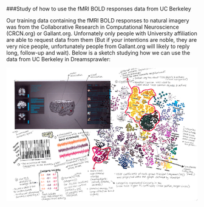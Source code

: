###Study of how to use the fMRI BOLD responses data from UC Berkeley

Our training data containing the fMRI BOLD responses to natural imagery was from the Collaborative Research in Computational Neuroscience (CRCN.org) or Gallant.org. Unfornately only people with University affiliation are able to request data from them (But if your intentions are noble, they are very nice people, unfortunately people from Gallant.org will likely to reply long, follow-up and wait). Below is a sketch studying how we can use the data from UC Berkeley in Dreamsprawler:


![fMRI BOLD Responses](../project_images/Data_UCBerkeley.png?raw=true "fMRI BOLD Responses")



